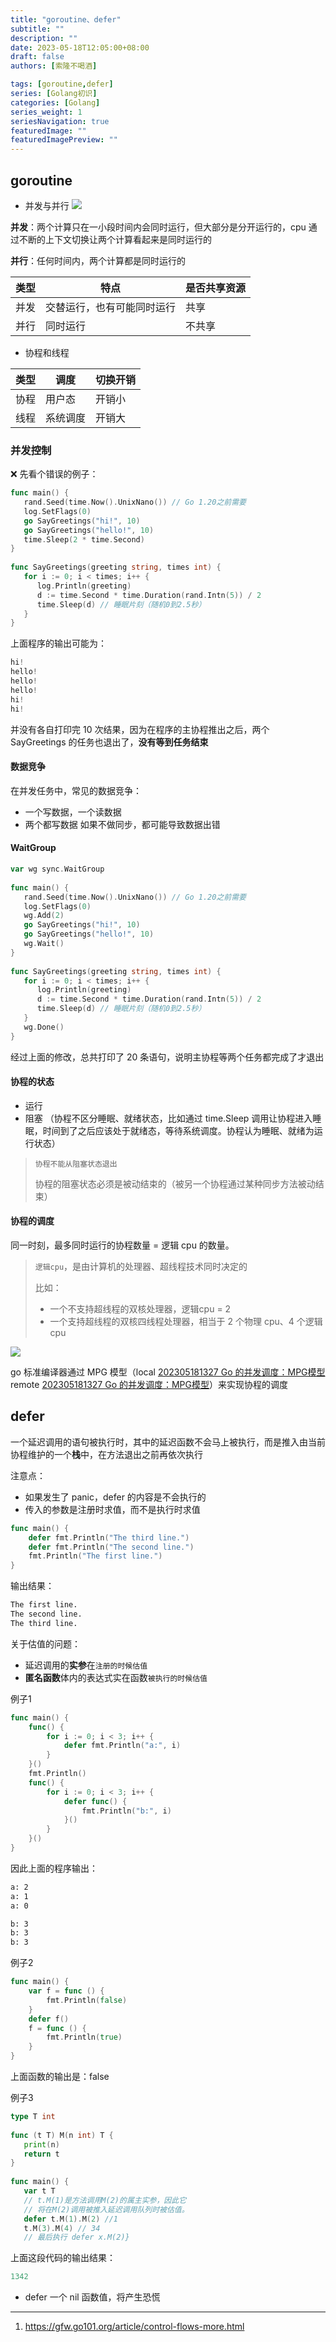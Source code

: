 ```yaml
---
title: "goroutine、defer"
subtitle: ""
description: ""
date: 2023-05-18T12:05:00+08:00
draft: false
authors: [索隆不喝酒]

tags: [goroutine,defer]
series: [Golang初识]
categories: [Golang]
series_weight: 1
seriesNavigation: true
featuredImage: ""
featuredImagePreview: ""
---
```

<!--more-->

## goroutine

- 并发与并行
![](images/posts/Pasted%20image%2020230518121541.png)

**并发**：两个计算只在一小段时间内会同时运行，但大部分是分开运行的，cpu 通过不断的上下文切换让两个计算看起来是同时运行的

**并行**：任何时间内，两个计算都是同时运行的

|类型|特点|是否共享资源|
|-|-|-|
|并发|交替运行，也有可能同时运行|共享|
|并行|同时运行|不共享|

- 协程和线程

|类型|调度|切换开销|
|-|-|-|
|协程|用户态|开销小|
|线程|系统调度|开销大|

### 并发控制

❌ 先看个错误的例子：
```go
func main() {  
   rand.Seed(time.Now().UnixNano()) // Go 1.20之前需要  
   log.SetFlags(0)  
   go SayGreetings("hi!", 10)  
   go SayGreetings("hello!", 10)  
   time.Sleep(2 * time.Second)  
}  
  
func SayGreetings(greeting string, times int) {  
   for i := 0; i < times; i++ {  
      log.Println(greeting)  
      d := time.Second * time.Duration(rand.Intn(5)) / 2  
      time.Sleep(d) // 睡眠片刻（随机0到2.5秒）  
   }  
}
```

上面程序的输出可能为：
```go
hi!
hello!
hello!
hello!
hi!
hi! 
```
并没有各自打印完 10 次结果，因为在程序的主协程推出之后，两个 SayGreetings 的任务也退出了，**没有等到任务结束**

#### 数据竞争
在并发任务中，常见的数据竞争：
- 一个写数据，一个读数据
- 两个都写数据
如果不做同步，都可能导致数据出错

#### WaitGroup

```go {hl_lines=[1,6,9,18]}
var wg sync.WaitGroup  
  
func main() {  
   rand.Seed(time.Now().UnixNano()) // Go 1.20之前需要  
   log.SetFlags(0)  
   wg.Add(2)  
   go SayGreetings("hi!", 10)  
   go SayGreetings("hello!", 10)  
   wg.Wait()  
}  
  
func SayGreetings(greeting string, times int) {  
   for i := 0; i < times; i++ {  
      log.Println(greeting)  
      d := time.Second * time.Duration(rand.Intn(5)) / 2  
      time.Sleep(d) // 睡眠片刻（随机0到2.5秒）  
   }  
   wg.Done()  
}
```

经过上面的修改，总共打印了 20 条语句，说明主协程等两个任务都完成了才退出

#### 协程的状态

- 运行
- 阻塞 （协程不区分睡眠、就绪状态，比如通过 time.Sleep 调用让协程进入睡眠，时间到了之后应该处于就绪态，等待系统调度。协程认为睡眠、就绪为运行状态）
> `协程不能从阻塞状态退出`
> 
> 协程的阻塞状态必须是被动结束的（被另一个协程通过某种同步方法被动结束）

#### 协程的调度

同一时刻，最多同时运行的协程数量 = 逻辑 cpu 的数量。

>  `逻辑cpu`，是由计算机的处理器、超线程技术同时决定的
>  
>  比如：
>  - 一个不支持超线程的双核处理器，逻辑cpu = 2
>  - 一个支持超线程的双核四线程处理器，相当于 2 个物理 cpu、4 个逻辑 cpu

![](images/posts/Pasted%20image%2020230518130309.png)

go 标准编译器通过 MPG 模型（local [202305181327 Go 的并发调度：MPG模型](content/posts/go/golang-underlying/202305181327%20Go%20的并发调度：MPG模型.md) remote [202305181327 Go 的并发调度：MPG模型](http://honghuiqiang.com/202305181327-go-%E7%9A%84%E5%B9%B6%E5%8F%91%E8%B0%83%E5%BA%A6mpg%E6%A8%A1%E5%9E%8B)）来实现协程的调度

## defer

一个延迟调用的语句被执行时，其中的延迟函数不会马上被执行，而是推入由当前协程维护的一个**栈**中，在方法退出之前再依次执行

注意点：
- 如果发生了 panic，defer 的内容是不会执行的
- 传入的参数是注册时求值，而不是执行时求值

```go
func main() {
	defer fmt.Println("The third line.")
	defer fmt.Println("The second line.")
	fmt.Println("The first line.")
}
```
输出结果：
```txt
The first line.
The second line.
The third line.
```

关于估值的问题：
- 延迟调用的**实参**在`注册的时候估值`
- **匿名函数**体内的表达式实在函数`被执行的时候估值`

例子1
```go
func main() {
	func() {
		for i := 0; i < 3; i++ {
			defer fmt.Println("a:", i)
		}
	}()
	fmt.Println()
	func() {
		for i := 0; i < 3; i++ {
			defer func() {
				fmt.Println("b:", i)
			}()
		}
	}()
}
```
因此上面的程序输出：
```txt
a: 2
a: 1
a: 0

b: 3
b: 3
b: 3
```

例子2
```go
func main() {
	var f = func () {
		fmt.Println(false)
	}
	defer f()
	f = func () {
		fmt.Println(true)
	}
}
```
上面函数的输出是：false

例子3
```go
type T int  
  
func (t T) M(n int) T {  
   print(n)  
   return t  
}  
  
func main() {  
   var t T  
   // t.M(1)是方法调用M(2)的属主实参，因此它  
   // 将在M(2)调用被推入延迟调用队列时被估值。  
   defer t.M(1).M(2) //1  
   t.M(3).M(4) // 34  
   // 最后执行 defer x.M(2)}
```
上面这段代码的输出结果：
```go
1342
```

- defer 一个 nil 函数值，将产生恐慌

----
1. https://gfw.go101.org/article/control-flows-more.html